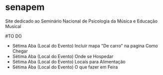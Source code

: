 # senapem
Site dedicado ao Seminário Nacional de Psicologia da Música e Educação Musical

#TO DO
* Sétima Aba (Local do Evento) Incluir mapa "De carro" na pagina Como Chegar
* Sétima Aba (Local do Evento) Onde se Hospedar
* Sétima Aba (Local do Evento) Locais para Alimentação
* Sétima Aba (Local do Evento) O que fazer em Feira

